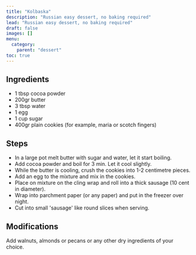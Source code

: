 ```yaml
---
title: "Kolbaska"
description: "Russian easy dessert, no baking required"
lead: "Russian easy dessert, no baking required"
draft: false
images: []
menu:
  category:
    parent: "dessert"
toc: true
---
```


## Ingredients

- 1 tbsp cocoa powder
- 200gr butter
- 3 tbsp water
- 1 egg
- 1 cup sugar
- 400gr plain cookies (for example, maria or scotch fingers)

## Steps

- In a large pot melt butter with sugar and water, let it start boiling.
- Add cocoa powder and boil for 3 min. Let it cool slightly.
- While the butter is cooling, crush the cookies into 1-2 centimetre pieces.
- Add an egg to the mixture and mix in the cookies.
- Place on mixture on the cling wrap and roll into a thick sausage (10 cent in diameter).
- Wrap into parchment paper (or any paper) and put in the freezer over night.
- Cut into small 'sausage' like round slices when serving.

## Modifications

Add walnuts, almonds or pecans or any other dry ingredients of your choice.
